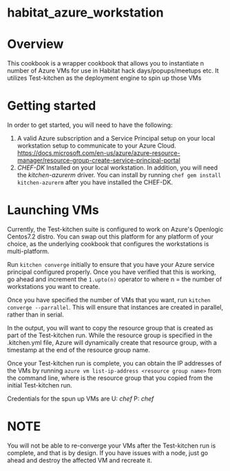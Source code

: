 # habitat_azure_workstation

# Overview
This cookbook is a wrapper cookbook that allows you to instantiate n number of Azure VMs for use in Habitat hack days/popups/meetups etc. It utilizes Test-kitchen as the deployment engine to spin up those VMs

# Getting started
In order to get started, you will need to have the following:
1. A valid Azure subscription and a Service Principal setup on your local workstation setup to communicate to your Azure Cloud. https://docs.microsoft.com/en-us/azure/azure-resource-manager/resource-group-create-service-principal-portal
2. *CHEF-DK* Installed on your local workstation. In addition, you will need the *kitchen-azurerm* driver. You can install by running `chef gem install kitchen-azurerm` after you have installed the CHEF-DK.

# Launching VMs

Currently, the Test-kitchen suite is configured to work on Azure's Openlogic Centos7.2 distro. You can swap out this platform for any platform of your choice, as the underlying cookbook that configures the workstations is multi-platform.

Run `kitchen converge` initially to ensure that you have your Azure service principal configured properly. Once you have verified that this is working, go ahead and increment the `1.upto(n)` operator to where n = the number of workstations you want to create.

Once you have specified the number of VMs that you want, run `kitchen converge --parrallel`. This will ensure that instances are created in parallel, rather than in serial.

In the output, you will want to copy the resource group that is created as part of the Test-kitchen run. While the resource group is specified in the .kitchen.yml file, Azure will dynamically create that resource group, with a timestamp at the end of the resource group name.

Once your Test-kitchen run is complete, you can obtain the IP addresses of the VMs by running `azure vm list-ip-address <resource group name>` from the command line, where <resource group name> is the resource group that you copied from the initial Test-kitchen run.

Credentials for the spun up VMs are U: *chef* P: *chef*

# NOTE

You will not be able to re-converge your VMs after the Test-kitchen run is complete, and that is by design. If you have issues with a node, just go ahead and destroy the affected VM and recreate it.
